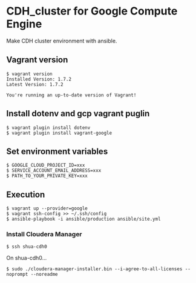 # CDH_cluster for Google Compute Engine
Make CDH cluster environment with ansible.

## Vagrant version
```
$ vagrant version
Installed Version: 1.7.2
Latest Version: 1.7.2

You're running an up-to-date version of Vagrant!
```

## Install dotenv and gcp vagrant puglin
```
$ vagrant plugin install dotenv
$ vagrant plugin install vagrant-google
```

## Set environment variables
```
$ GOOGLE_CLOUD_PROJECT_ID=xxx
$ SERVICE_ACCOUNT_EMAIL_ADDRESS=xxx
$ PATH_TO_YOUR_PRIVATE_KEY=xxx
```
## Execution
```
$ vagrant up --provider=google
$ vagrant ssh-config >> ~/.ssh/config
$ ansible-playbook -i ansible/production ansible/site.yml
```
### Install Cloudera Manager
```
$ ssh shua-cdh0
```

On shua-cdh0...

```
$ sudo ./cloudera-manager-installer.bin --i-agree-to-all-licenses --noprompt --noreadme
```
